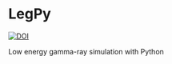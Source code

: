 # LegPy

[![DOI](https://zenodo.org/badge/DOI/10.5281/zenodo.8414274.svg)](https://doi.org/10.5281/zenodo.8414274)

Low energy gamma-ray simulation with Python
